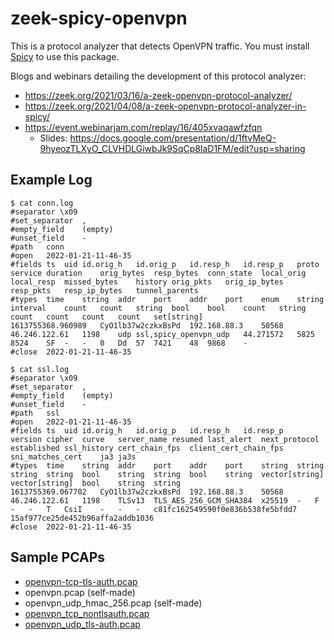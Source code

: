 # zeek-spicy-openvpn

This is a protocol analyzer that detects OpenVPN traffic.
You must install [Spicy](https://docs.zeek.org/projects/spicy/en/latest/)
to use this package.

Blogs and webinars detailing the development of this protocol analyzer:

- <https://zeek.org/2021/03/16/a-zeek-openvpn-protocol-analyzer/>
- <https://zeek.org/2021/04/08/a-zeek-openvpn-protocol-analyzer-in-spicy/>
- <https://event.webinarjam.com/replay/16/405xvaqawfzfqn>
  - Slides: <https://docs.google.com/presentation/d/1ftvMeQ-9hyeozTLXyO_CLVHDLGiwbJk9SqCp8laD1FM/edit?usp=sharing>

## Example Log

```
$ cat conn.log 
#separator \x09
#set_separator	,
#empty_field	(empty)
#unset_field	-
#path	conn
#open	2022-01-21-11-46-35
#fields	ts	uid	id.orig_h	id.orig_p	id.resp_h	id.resp_p	proto	service	duration	orig_bytes	resp_bytes	conn_state	local_orig	local_resp	missed_bytes	history	orig_pkts	orig_ip_bytes	resp_pkts	resp_ip_bytes	tunnel_parents
#types	time	string	addr	port	addr	port	enum	string	interval	count	count	string	bool	bool	count	string	count	count	count	count	set[string]
1613755368.960989	CyO1lb37w2czkxBsPd	192.168.88.3	50568	46.246.122.61	1198	udp	ssl,spicy_openvpn_udp	44.271572	5825	8524	SF	-	-	0	Dd	57	7421	48	9868	-
#close	2022-01-21-11-46-35

$ cat ssl.log 
#separator \x09
#set_separator	,
#empty_field	(empty)
#unset_field	-
#path	ssl
#open	2022-01-21-11-46-35
#fields	ts	uid	id.orig_h	id.orig_p	id.resp_h	id.resp_p	version	cipher	curve	server_name	resumed	last_alert	next_protocol	established	ssl_history	cert_chain_fps	client_cert_chain_fps	sni_matches_cert	ja3	ja3s
#types	time	string	addr	port	addr	port	string	string	string	string	bool	string	string	bool	string	vector[string]	vector[string]	bool	string	string
1613755369.067702	CyO1lb37w2czkxBsPd	192.168.88.3	50568	46.246.122.61	1198	TLSv13	TLS_AES_256_GCM_SHA384	x25519	-	F	-	-	T	CsiI	-	-	-	c81fc162549590f0e836b538fe5bfdd7	15af977ce25de452b96affa2addb1036
#close	2022-01-21-11-46-35
```

## Sample PCAPs

- [openvpn-tcp-tls-auth.pcap](https://wiki.wireshark.org/SampleCaptures?action=AttachFile&do=get&target=OpenVPN_TCP_tls-auth.pcapng)
- openvpn.pcap (self-made)
- openvpn_udp_hmac_256.pcap (self-made)
- [openvpn_tcp_nontlsauth.pcap](https://bugs.wireshark.org/bugzilla/attachment.cgi?id=9840)
- [openvpn_udp_tls-auth.pcap](https://wiki.wireshark.org/SampleCaptures?action=AttachFile&do=get&target=OpenVPN_UDP_tls-auth.pcapng)
